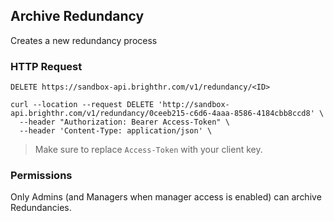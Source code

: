 ## Archive Redundancy

Creates a new redundancy process

### HTTP Request

`DELETE https://sandbox-api.brighthr.com/v1/redundancy/<ID>`

```shell
curl --location --request DELETE 'http://sandbox-api.brighthr.com/v1/redundancy/0ceeb215-c6d6-4aaa-8586-4184cbb8ccd8' \
  --header "Authorization: Bearer Access-Token" \
  --header 'Content-Type: application/json' \
```
> Make sure to replace `Access-Token` with your client key.

### Permissions

Only Admins (and Managers when manager access is enabled) can archive Redundancies.